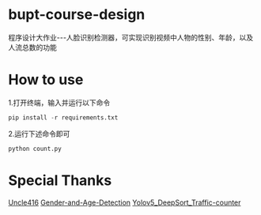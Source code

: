 # bupt-course-design
程序设计大作业---人脸识别检测器，可实现识别视频中人物的性别、年龄，以及人流总数的功能
# How to use
1.打开终端，输入并运行以下命令
```python
pip install -r requirements.txt
```
2.运行下述命令即可
```bash
python count.py
```
# Special Thanks
[Uncle416][3]
[Gender-and-Age-Detection][1]
[Yolov5_DeepSort_Traffic-counter][2]


[1]: https://github.com/smahesh29/Gender-and-Age-Detection
[2]: https://github.com/owo12321/Yolov5_DeepSort_Traffic-counter
[3]: https://github.com/Uncle416

